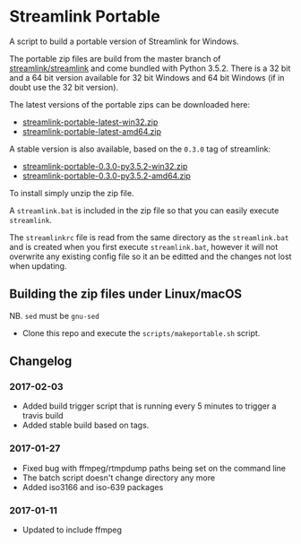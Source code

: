 # Streamlink Portable
A script to build a portable version of Streamlink for Windows.

The portable zip files are build from the master branch of [streamlink/streamlink](https://github.com/streamlink/streamlink) and come bundled with Python 3.5.2. There is a 32 bit and a 64 bit version available for 32 bit Windows and 64 bit Windows (if in doubt use the 32 bit version).

The latest versions of the portable zips can be downloaded here:
- [streamlink-portable-latest-win32.zip](https://s3.amazonaws.com/streamlink-portable/nightly/streamlink-portable-latest-win32.zip)
- [streamlink-portable-latest-amd64.zip](https://s3.amazonaws.com/streamlink-portable/nightly/streamlink-portable-latest-amd64.zip)

A stable version is also available, based on the `0.3.0` tag of streamlink:
- [streamlink-portable-0.3.0-py3.5.2-win32.zip](https://s3.amazonaws.com/streamlink-portable/stable/streamlink-portable-0.3.0-py3.5.2-win32.zip)
- [streamlink-portable-0.3.0-py3.5.2-amd64.zip](https://s3.amazonaws.com/streamlink-portable/stable/streamlink-portable-0.3.0-py3.5.2-amd64.zip)

To install simply unzip the zip file.

A `streamlink.bat` is included in the zip file so that you can easily execute `streamlink`. 

The `streamlinkrc` file is read from the same directory as the `streamlink.bat` and is created when you first execute `streamlink.bat`, however it will not overwrite any existing config file so it an be editted and the changes not lost when updating.  

## Building the zip files under Linux/macOS

NB. `sed` must be `gnu-sed`

- Clone this repo and execute the `scripts/makeportable.sh` script. 


## Changelog

### 2017-02-03

 * Added build trigger script that is running every 5 minutes to trigger a travis build
 * Added stable build based on tags.

### 2017-01-27

 * Fixed bug with ffmpeg/rtmpdump paths being set on the command line
 * The batch script doesn't change directory any more
 * Added iso3166 and iso-639 packages 

### 2017-01-11

 * Updated to include ffmpeg
